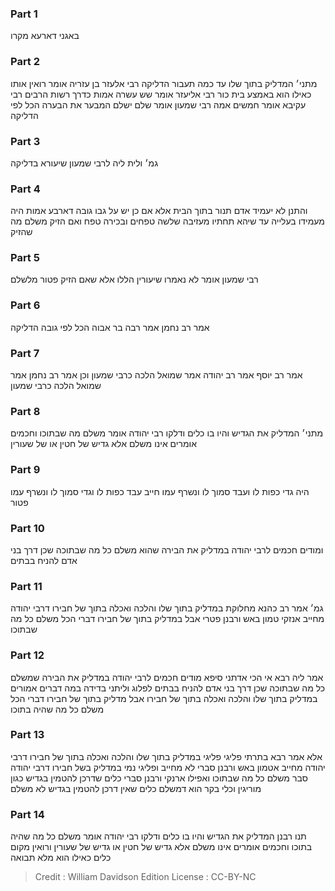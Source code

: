
### Part 1
באגני דארעא מקרו

### Part 2
מתני׳ המדליק בתוך שלו עד כמה תעבור הדליקה רבי אלעזר בן עזריה אומר רואין אותו כאילו הוא באמצע בית כור רבי אליעזר אומר שש עשרה אמות כדרך רשות הרבים רבי עקיבא אומר חמשים אמה רבי שמעון אומר שלם ישלם המבער את הבערה הכל לפי הדליקה

### Part 3
גמ׳ ולית ליה לרבי שמעון שיעורא בדליקה

### Part 4
והתנן לא יעמיד אדם תנור בתוך הבית אלא אם כן יש על גבו גובה דארבע אמות היה מעמידו בעלייה עד שיהא תחתיו מעזיבה שלשה טפחים ובכירה טפח ואם הזיק משלם מה שהזיק

### Part 5
רבי שמעון אומר לא נאמרו שיעורין הללו אלא שאם הזיק פטור מלשלם

### Part 6
אמר רב נחמן אמר רבה בר אבוה הכל לפי גובה הדליקה

### Part 7
אמר רב יוסף אמר רב יהודה אמר שמואל הלכה כרבי שמעון וכן אמר רב נחמן אמר שמואל הלכה כרבי שמעון

### Part 8
מתני׳ המדליק את הגדיש והיו בו כלים ודלקו רבי יהודה אומר משלם מה שבתוכו וחכמים אומרים אינו משלם אלא גדיש של חטין או של שעורין

### Part 9
היה גדי כפות לו ועבד סמוך לו ונשרף עמו חייב עבד כפות לו וגדי סמוך לו ונשרף עמו פטור

### Part 10
ומודים חכמים לרבי יהודה במדליק את הבירה שהוא משלם כל מה שבתוכה שכן דרך בני אדם להניח בבתים

### Part 11
גמ׳ אמר רב כהנא מחלוקת במדליק בתוך שלו והלכה ואכלה בתוך של חבירו דרבי יהודה מחייב אנזקי טמון באש ורבנן פטרי אבל במדליק בתוך של חבירו דברי הכל משלם כל מה שבתוכו

### Part 12
אמר ליה רבא אי הכי אדתני סיפא מודים חכמים לרבי יהודה במדליק את הבירה שמשלם כל מה שבתוכה שכן דרך בני אדם להניח בבתים לפלוג וליתני בדידה במה דברים אמורים במדליק בתוך שלו והלכה ואכלה בתוך של חבירו אבל מדליק בתוך של חבירו דברי הכל משלם כל מה שהיה בתוכו

### Part 13
אלא אמר רבא בתרתי פליגי פליגי במדליק בתוך שלו והלכה ואכלה בתוך של חבירו דרבי יהודה מחייב אטמון באש ורבנן סברי לא מחייב ופליגי נמי במדליק בשל חבירו דרבי יהודה סבר משלם כל מה שבתוכו ואפילו ארנקי ורבנן סברי כלים שדרכן להטמין בגדיש כגון מוריגין וכלי בקר הוא דמשלם כלים שאין דרכן להטמין בגדיש לא משלם

### Part 14
תנו רבנן המדליק את הגדיש והיו בו כלים ודלקו רבי יהודה אומר משלם כל מה שהיה בתוכו וחכמים אומרים אינו משלם אלא גדיש של חטין או גדיש של שעורין ורואין מקום כלים כאילו הוא מלא תבואה

>Credit : William Davidson Edition
>License : CC-BY-NC
